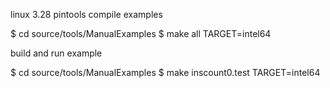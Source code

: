 linux 3.28 pintools
 compile examples

 $ cd source/tools/ManualExamples
$ make all TARGET=intel64

build and run example

$ cd source/tools/ManualExamples
$ make inscount0.test TARGET=intel64